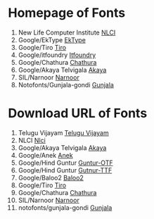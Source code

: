 # Homepage of Fonts

1. New Life Computer Institute [NLCI](https://github.com/nlci)
2. Google/EkType [EkType](https://ektype.in)
3. Google/Tiro [Tiro](http://www.tiro.com/)
4. Google/itfoundry [Itfoundry](http://indiantypefoundry.com/)
5. Google/Chathura [Chathura](https://github.com/appajid/Chathura)
6. Google/Akaya Telvigala [Akaya](https://github.com/vaishnavimurthy/Akaya-Telivigala)
7. SIL/Narnoor [Narnoor](https://software.sil.org/Narnoor/)
8. Notofonts/Gunjala-gondi [Gunjala](https://github.com/notofonts/gunjala-gondi)


# Download URL of Fonts

1. Telugu Vijayam [Telugu Vijayam](http://deb.debian.org/debian/pool/main/f/fonts-teluguvijayam/fonts-teluguvijayam_2.1.orig.tar.xz)
2. NLCI [Nlci](https://github.com/nlci/telu-font-nirmal/archive/refs/heads/master.zip)
3. Google/Akaya Telvigala [Akaya](https://github.com/vaishnavimurthy/Akaya-Telivigala/archive/refs/heads/master.zip)
4. Google/Anek [Anek](https://github.com/EkType/Anek/releases/download/1.000/Ek-Type-Anek-Variable-1.002.zip)
5. Google/Hind Guntur [Guntur-OTF](https://github.com/itfoundry/hind-guntur/archive/refs/heads/master.zip)
6. Google/Hind Guntur [Gutnur-TTF](https://fonts.google.com/specimen/Hind+Guntur/about?query=hind)
7. Google/Baloo2 [Baloo2](https://github.com/EkType/Baloo2/releases/download/1.640/Baloo2_1.640.zip)
8. Google/Tiro [Tiro](https://github.com/TiroTypeworks/Indigo/archive/refs/heads/main.zip)
9. Google/Chathura [Chathura](https://github.com/appajid/Chathura/archive/refs/tags/Chathura.zip)
10. SIL/Narnoor [Narnoor](https://software.sil.org/downloads/r/narnoor/Narnoor-3.000.zip)
11. notofonts/gunjala-gondi [Gunjala](https://github.com/notofonts/gunjala-gondi/releases/download/NotoSansGunjalaGondi-v1.004/NotoSansGunjalaGondi-v1.004.zip)
